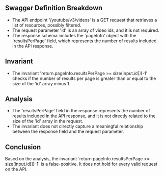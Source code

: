 ## Swagger Definition Breakdown
- The API endpoint '/youtube/v3/videos' is a GET request that retrieves a list of resources, possibly filtered.
- The request parameter 'id' is an array of video ids, and it is not required.
- The response schema includes the 'pageInfo' object with the 'resultsPerPage' field, which represents the number of results included in the API response.

## Invariant
- The invariant 'return.pageInfo.resultsPerPage >= size(input.id[])-1' checks if the number of results per page is greater than or equal to the size of the 'id' array minus 1.

## Analysis
- The 'resultsPerPage' field in the response represents the number of results included in the API response, and it is not directly related to the size of the 'id' array in the request.
- The invariant does not directly capture a meaningful relationship between the response field and the request parameter.

## Conclusion
Based on the analysis, the invariant 'return.pageInfo.resultsPerPage >= size(input.id[])-1' is a false-positive. It does not hold for every valid request on the API.
